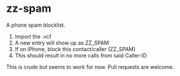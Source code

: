 # zz-spam

A phone spam blocklist.

1. Import the .vcf
2. A new entry will show up as ZZ_SPAM
3. If on iPhone, block this contact/caller (ZZ_SPAM)
4. This should result in no more calls from said Caller-ID

This is crude but seems to work for now. Pull requests are welcome.
